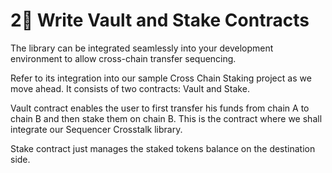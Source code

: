 # 2⃣ Write Vault and Stake Contracts

The library can be integrated seamlessly into your development environment to allow cross-chain transfer sequencing.

Refer to its integration into our sample Cross Chain Staking project as we move ahead. It consists of two contracts: Vault and Stake.&#x20;

Vault contract enables the user to first transfer his funds from chain A to chain B and then stake them on chain B. This is the contract where we shall integrate our Sequencer Crosstalk library.

Stake contract just manages the staked tokens balance on the destination side.
